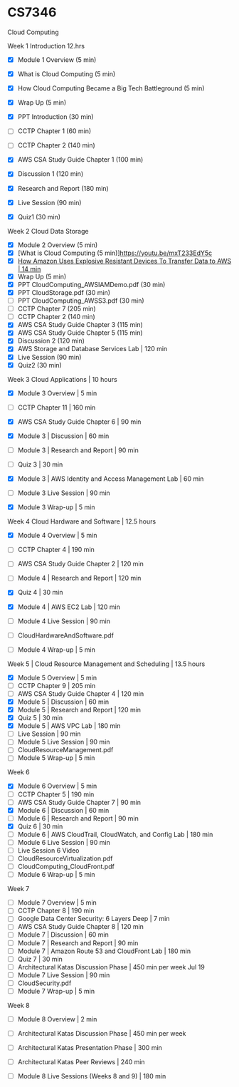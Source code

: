 # CS7346
Cloud Computing

Week 1 Introduction 12.hrs
- [x] Module 1 Overview (5 min)
- [x] What is Cloud Computing (5 min)
- [x] How Cloud Computing Became a Big Tech Battleground (5 min)
- [x] Wrap Up (5 min)
- [x] PPT Introduction (30 min)
- [ ] CCTP Chapter 1 (60 min)
- [ ] CCTP Chapter 2 (140 min)
- [x] AWS CSA Study Guide Chapter 1 (100 min)
- [x] Discussion 1 (120 min)
- [x] Research and Report (180 min)
- [x] Live Session (90 min)
- [x] Quiz1 (30 min)


Week 2 Cloud Data Storage 
- [x] Module 2 Overview (5 min)
- [x] [What is Cloud Computing (5 min)]https://youtu.be/mxT233EdY5c
- [x] [How Amazon Uses Explosive Resistant Devices To Transfer Data to AWS | 14 min](https://youtu.be/H3_ZqnqLyVo)
- [x] Wrap Up (5 min)
- [x] PPT CloudComputing_AWSIAMDemo.pdf (30 min)
- [x] PPT CloudStorage.pdf (30 min)
- [ ] PPT CloudComputing_AWSS3.pdf (30 min)
- [ ] CCTP Chapter 7 (205 min)
- [ ] CCTP Chapter 2 (140 min)
- [x] AWS CSA Study Guide Chapter 3 (115 min)
- [x] AWS CSA Study Guide Chapter 5 (115 min)
- [x] Discussion 2 (120 min)
- [x] AWS Storage and Database Services Lab | 120 min
- [x] Live Session (90 min)
- [x] Quiz2 (30 min)

Week 3 Cloud Applications | 10 hours
- [x] Module 3 Overview | 5 min
- [ ] CCTP Chapter 11 | 160 min
- [x] AWS CSA Study Guide Chapter 6 | 90 min
- [x] Module 3 | Discussion | 60 min
- [ ] Module 3 | Research and Report | 90 min
- [ ] Quiz 3 | 30 min
- [x] Module 3 | AWS Identity and Access Management Lab | 60 min
- [ ] Module 3 Live Session | 90 min
- [x] Module 3 Wrap-up | 5 min
 

Week 4 Cloud Hardware and Software | 12.5 hours
- [x] Module 4 Overview | 5 min
- [ ] CCTP Chapter 4 | 190 min
- [ ] AWS CSA Study Guide Chapter 2 | 120 min
- [ ] Module 4 | Research and Report | 120 min
- [x] Quiz 4 | 30 min
- [x] Module 4 | AWS EC2 Lab | 120 min
- [ ] Module 4 Live Session | 90 min
- [ ] CloudHardwareAndSoftware.pdf
- [ ] Module 4 Wrap-up | 5 min


Week 5 | Cloud Resource Management and Scheduling | 13.5 hours
- [x] Module 5 Overview | 5 min
- [ ] CCTP Chapter 9 | 205 min
- [ ] AWS CSA Study Guide Chapter 4 | 120 min
- [x] Module 5 | Discussion | 60 min
- [x] Module 5 | Research and Report | 120 min
- [x] Quiz 5 | 30 min
- [x] Module 5 | AWS VPC Lab | 180 min
- [ ] Live Session | 90 min
- [ ] Module 5 Live Session | 90 min
- [ ] CloudResourceManagement.pdf
- [ ] Module 5 Wrap-up | 5 min

Week 6
- [x] Module 6 Overview | 5 min
- [ ] CCTP Chapter 5 | 190 min
- [ ] AWS CSA Study Guide Chapter 7 | 90 min
- [x] Module 6 | Discussion | 60 min
- [ ] Module 6 | Research and Report | 90 min
- [x] Quiz 6 | 30 min
- [ ] Module 6 | AWS CloudTrail, CloudWatch, and Config Lab | 180 min
- [ ] Module 6 Live Session | 90 min
- [ ] Live Session 6 Video
- [ ] CloudResourceVirtualization.pdf
- [ ] CloudComputing_CloudFront.pdf
- [ ] Module 6 Wrap-up | 5 min

Week 7
- [ ] Module 7 Overview | 5 min
- [ ] CCTP Chapter 8 | 190 min
- [ ] Google Data Center Security: 6 Layers Deep | 7 min
- [ ] AWS CSA Study Guide Chapter 8 | 120 min
- [ ] Module 7 | Discussion | 60 min
- [ ] Module 7 | Research and Report | 90 min
- [ ] Module 7 | Amazon Route 53 and CloudFront Lab | 180 min
- [ ] Quiz 7 | 30 min
- [ ] Architectural Katas Discussion Phase | 450 min per week Jul 19
- [ ] Module 7 Live Session | 90 min
- [ ] CloudSecurity.pdf
- [ ] Module 7 Wrap-up | 5 min

Week 8
- [ ] Module 8 Overview | 2 min
- [ ] Architectural Katas Discussion Phase | 450 min per week
- [ ] Architectural Katas Presentation Phase | 300 min
- [ ] Architectural Katas Peer Reviews | 240 min
- [ ] Module 8 Live Sessions (Weeks 8 and 9) | 180 min

